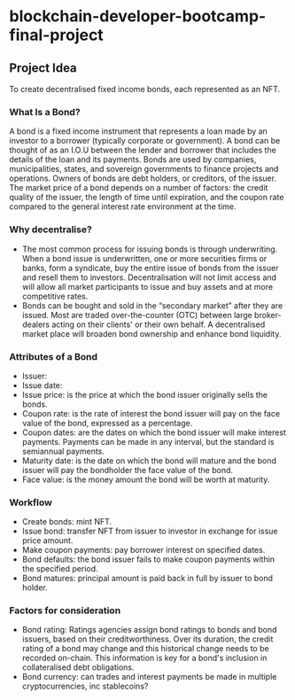 # blockchain-developer-bootcamp-final-project

## Project Idea
To create decentralised fixed income bonds, each represented as an NFT. 


### What Is a Bond?
A bond is a fixed income instrument that represents a loan made by an investor to a borrower (typically corporate or government). A bond can be thought of as an I.O.U between the lender and borrower that includes the details of the loan and its payments. Bonds are used by companies, municipalities, states, and sovereign governments to finance projects and operations. Owners of bonds are debt holders, or creditors, of the issuer.
The market price of a bond depends on a number of factors: the credit quality of the issuer, the length of time until expiration, and the coupon rate compared to the general interest rate environment at the time. 


### Why decentralise?
* The most common process for issuing bonds is through underwriting. When a bond issue is underwritten, one or more securities firms or banks, form a syndicate, buy the entire issue of bonds from the issuer and resell them to investors. Decentralisation will not limit access and will allow all market participants to issue and buy assets and at more competitive rates.
* Bonds can be bought and sold in the “secondary market” after they are issued. Most are traded over-the-counter (OTC) between large broker-dealers acting on their clients' or their own behalf. A decentralised market place will broaden bond ownership and enhance bond liquidity.


### Attributes of a Bond
* Issuer:
* Issue date:
* Issue price: is the price at which the bond issuer originally sells the bonds.
* Coupon rate: is the rate of interest the bond issuer will pay on the face value of the bond, expressed as a percentage.
* Coupon dates: are the dates on which the bond issuer will make interest payments. Payments can be made in any interval, but the standard is semiannual payments.
* Maturity date: is the date on which the bond will mature and the bond issuer will pay the bondholder the face value of the bond.
* Face value: is the money amount the bond will be worth at maturity.

### Workflow
* Create bonds: mint NFT.
* Issue bond: transfer NFT from issuer to investor in exchange for issue price amount. 
* Make coupon payments: pay borrower interest on specified dates.
* Bond defaults: the bond issuer fails to make coupon payments within the specified period.
* Bond matures: principal amount is paid back in full by issuer to bond holder.


### Factors for consideration
* Bond rating: Ratings agencies assign bond ratings to bonds and bond issuers, based on their creditworthiness. Over its duration, the credit rating of a bond may change and this historical change needs to be recorded on-chain. This information is key for a bond's inclusion in collateralised debt obligations.   
* Bond currency: can trades and interest payments be made in multiple cryptocurrencies, inc stablecoins?
